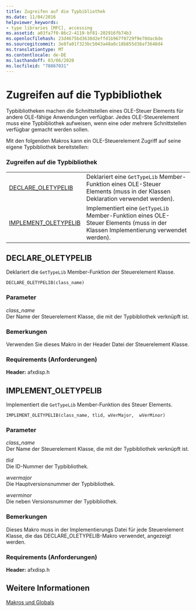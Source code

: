 ```yaml
---
title: Zugreifen auf die Typbibliothek
ms.date: 11/04/2016
helpviewer_keywords:
- type libraries [MFC], accessing
ms.assetid: a03fa7f0-86c2-4119-bf81-202916fb74b3
ms.openlocfilehash: 23d4675bd3638d2effd1b967f0729f9e70dac6de
ms.sourcegitcommit: 3e8fa01f323bc5043a48a0c18b855d38af3648d4
ms.translationtype: MT
ms.contentlocale: de-DE
ms.lasthandoff: 03/06/2020
ms.locfileid: "78867031"
---
```

# <a name="type-library-access"></a>Zugreifen auf die Typbibliothek

Typbibliotheken machen die Schnittstellen eines OLE-Steuer Elements für andere OLE-fähige Anwendungen verfügbar. Jedes OLE-Steuerelement muss eine Typbibliothek aufweisen, wenn eine oder mehrere Schnittstellen verfügbar gemacht werden sollen.

Mit den folgenden Makros kann ein OLE-Steuerelement Zugriff auf seine eigene Typbibliothek bereitstellen:

### <a name="type-library-access"></a>Zugreifen auf die Typbibliothek

|||
|-|-|
|[DECLARE_OLETYPELIB](#declare_oletypelib)|Deklariert eine `GetTypeLib` Member-Funktion eines OLE-Steuer Elements (muss in der Klassen Deklaration verwendet werden).|
|[IMPLEMENT_OLETYPELIB](#implement_oletypelib)|Implementiert eine `GetTypeLib` Member-Funktion eines OLE-Steuer Elements (muss in der Klassen Implementierung verwendet werden).|

##  <a name="declare_oletypelib"></a>DECLARE_OLETYPELIB

Deklariert die `GetTypeLib` Member-Funktion der Steuerelement Klasse.

```
DECLARE_OLETYPELIB(class_name)
```

### <a name="parameters"></a>Parameter

*class_name*<br/>
Der Name der Steuerelement Klasse, die mit der Typbibliothek verknüpft ist.

### <a name="remarks"></a>Bemerkungen

Verwenden Sie dieses Makro in der Header Datei der Steuerelement Klasse.

### <a name="requirements"></a>Requirements (Anforderungen)

**Header:** afxdisp.h

##  <a name="implement_oletypelib"></a>IMPLEMENT_OLETYPELIB

Implementiert die `GetTypeLib` Member-Funktion des Steuer Elements.

```
IMPLEMENT_OLETYPELIB(class_name, tlid, wVerMajor,  wVerMinor)
```

### <a name="parameters"></a>Parameter

*class_name*<br/>
Der Name der Steuerelement Klasse, die mit der Typbibliothek verknüpft ist.

*tlid*<br/>
Die ID-Nummer der Typbibliothek.

*wvermajor*<br/>
Die Hauptversionsnummer der Typbibliothek.

*wverminor*<br/>
Die neben Versionsnummer der Typbibliothek.

### <a name="remarks"></a>Bemerkungen

Dieses Makro muss in der Implementierungs Datei für jede Steuerelement Klasse, die das DECLARE_OLETYPELIB-Makro verwendet, angezeigt werden.

### <a name="requirements"></a>Requirements (Anforderungen)

**Header:** afxdisp.h

## <a name="see-also"></a>Weitere Informationen

[Makros und Globals](../../mfc/reference/mfc-macros-and-globals.md)
